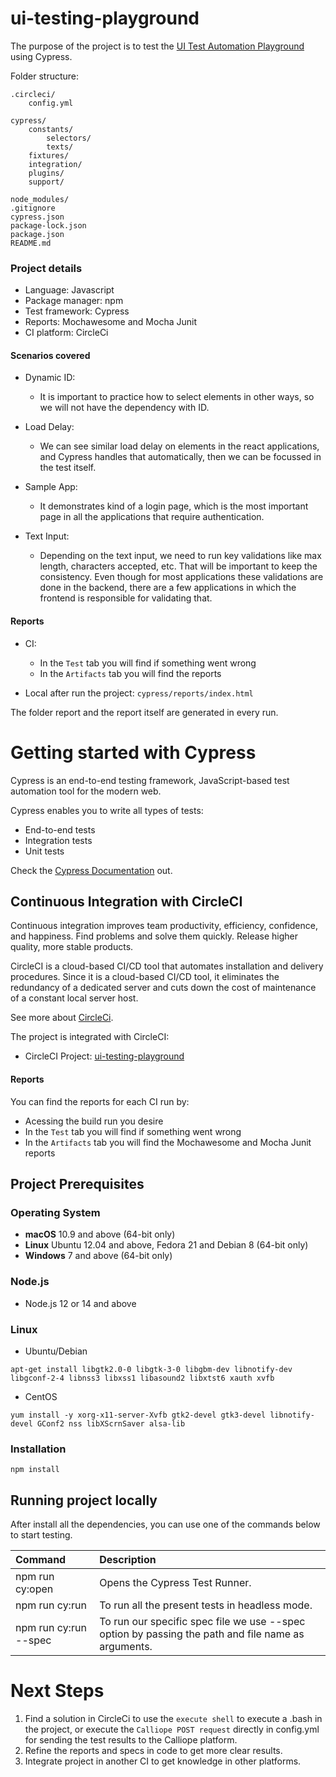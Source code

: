 # ui-testing-playground
The purpose of the project is to test the [UI Test Automation Playground](http://www.uitestingplayground.com/) using Cypress.

Folder structure:

```
.circleci/
    config.yml

cypress/
    constants/
        selectors/
        texts/
    fixtures/
    integration/
    plugins/
    support/

node_modules/
.gitignore
cypress.json
package-lock.json
package.json
README.md
```

### Project details

- Language: Javascript
- Package manager: npm
- Test framework: Cypress
- Reports: Mochawesome and Mocha Junit
- CI platform: CircleCi

#### Scenarios covered
- Dynamic ID:
  - It is important to practice how to select elements in other ways, so we will not have the dependency with ID.

- Load Delay:
  - We can see similar load delay on elements in the react applications, and Cypress handles that automatically, then we can be focussed in the test itself. 

- Sample App:
  - It demonstrates kind of a login page, which is the most important page in all the applications that require authentication.

- Text Input:
  - Depending on the text input, we need to run key validations like max length, characters accepted, etc. That will be important to keep the consistency. Even though for most applications these validations are done in the backend, there are a few applications in which the frontend is responsible for validating that.

#### Reports

- CI:
  - In the `Test` tab you will find if something went wrong
  - In the `Artifacts` tab you will find the reports


- Local after run the project: `cypress/reports/index.html`

The folder report and the report itself are generated in every run.


# Getting started with Cypress
Cypress is an end-to-end testing framework, JavaScript-based test automation tool for the modern web.

Cypress enables you to write all types of tests:
- End-to-end tests
- Integration tests
- Unit tests

Check the [Cypress Documentation](https://docs.cypress.io/guides/overview/why-cypress#What-you-ll-learn) out.

## Continuous Integration with CircleCI
Continuous integration improves team productivity, efficiency, confidence, and happiness. Find problems and solve them quickly. Release higher quality, more stable products.


CircleCI is a cloud-based CI/CD tool that automates installation and delivery procedures. Since it is a cloud-based CI/CD tool, it eliminates the redundancy of a dedicated server and cuts down the cost of maintenance of a constant local server host. 

See more about [CircleCi](https://circleci.com/docs/).

The project is integrated with CircleCI:

- CircleCI Project: [ui-testing-playground](https://app.circleci.com/pipelines/github/bqmelo/ui-testing-playground?branch=main&filter=all)

#### Reports

You can find the reports for each CI run by:

- Acessing the build run you desire
- In the `Test` tab you will find if something went wrong
- In the `Artifacts` tab you will find the Mochawesome and Mocha Junit reports


## Project Prerequisites
### Operating System

- **macOS** 10.9 and above (64-bit only)
- **Linux** Ubuntu 12.04 and above, Fedora 21 and Debian 8 (64-bit only)
- **Windows** 7 and above (64-bit only)

### Node.js
- Node.js 12 or 14 and above

### Linux
- Ubuntu/Debian

```
apt-get install libgtk2.0-0 libgtk-3-0 libgbm-dev libnotify-dev libgconf-2-4 libnss3 libxss1 libasound2 libxtst6 xauth xvfb
```

- CentOS

```
yum install -y xorg-x11-server-Xvfb gtk2-devel gtk3-devel libnotify-devel GConf2 nss libXScrnSaver alsa-lib
```
### Installation


```
npm install
```

## Running project locally

After install all the dependencies, you can use one of the commands below to start testing.

| Command | Description |
| :------- | :------- |
| npm run cy:open | Opens the Cypress Test Runner. |
| npm run cy:run | To run all the present tests in headless mode. |
| npm run cy:run --spec | To run our specific spec file we use --spec option by passing the path and file name as arguments. |


# Next Steps
1. Find a solution in CircleCi to use the `execute shell` to execute a .bash in the project, or execute the `Calliope POST request` directly in config.yml for sending the test results to the Calliope platform.
2. Refine the reports and specs in code to get more clear results.
3. Integrate project in another CI to get knowledge in other platforms.
